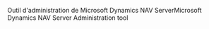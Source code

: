 <span data-ttu-id="de056-101">Outil d'administration de Microsoft Dynamics NAV Server</span><span class="sxs-lookup"><span data-stu-id="de056-101">Microsoft Dynamics NAV Server Administration tool</span></span>
